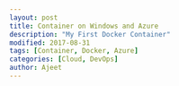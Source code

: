 ```yaml
---
layout: post
title: Container on Windows and Azure
description: "My First Docker Container"
modified: 2017-08-31
tags: [Container, Docker, Azure]
categories: [Cloud, DevOps]
author: Ajeet
---
```

